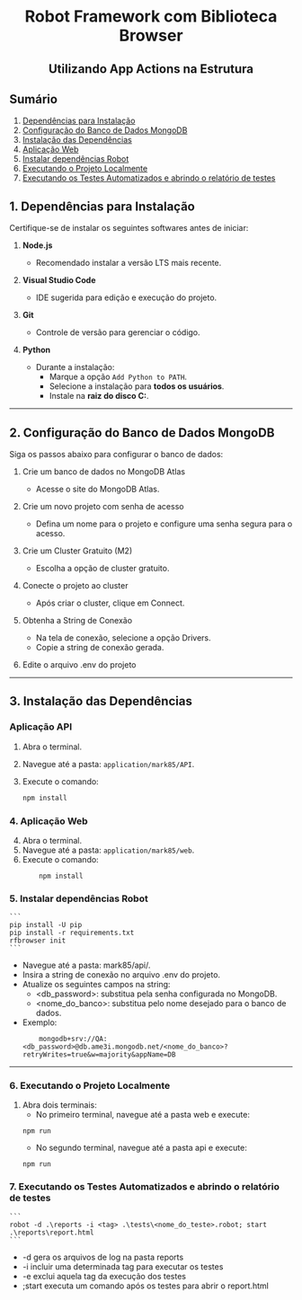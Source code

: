 <h1 align="center">Robot Framework com Biblioteca Browser</h1>
<h2 align="center">Utilizando App Actions na Estrutura</h2>

## Sumário
1. [Dependências para Instalação](#1-dependências-para-instalação) 
2. [Configuração do Banco de Dados MongoDB](#2-configuração-do-banco-de-dados-mongodb) 
3. [Instalação das Dependências](#3-instalação-das-dependências) 
4. [Aplicação Web](#4-aplicação-web) 
5. [Instalar dependências Robot](#5-instalar-dependências-robot) 
6. [Executando o Projeto Localmente](#6-executando-o-projeto-localmente) 
7. [Executando os Testes Automatizados e abrindo o relatório de testes](#7-executando-os-testes-automatizados-e-abrindo-o-relatório-de-testes) 


## 1. Dependências para Instalação  
Certifique-se de instalar os seguintes softwares antes de iniciar:  

1. **Node.js**  
   - Recomendado instalar a versão LTS mais recente.  

2. **Visual Studio Code**  
   - IDE sugerida para edição e execução do projeto.  

3. **Git**  
   - Controle de versão para gerenciar o código.  

4. **Python**  
   - Durante a instalação:  
     - Marque a opção `Add Python to PATH`.  
     - Selecione a instalação para **todos os usuários**.  
     - Instale na **raiz do disco C:**.  

---
## 2. Configuração do Banco de Dados MongoDB
Siga os passos abaixo para configurar o banco de dados:

1. Crie um banco de dados no MongoDB Atlas
    - Acesse o site do MongoDB Atlas.

2. Crie um novo projeto com senha de acesso
    - Defina um nome para o projeto e configure uma senha segura para o acesso.

3. Crie um Cluster Gratuito (M2)
    - Escolha a opção de cluster gratuito.

4. Conecte o projeto ao cluster
    - Após criar o cluster, clique em Connect.

5. Obtenha a String de Conexão
    - Na tela de conexão, selecione a opção Drivers.
    - Copie a string de conexão gerada.

6. Edite o arquivo .env do projeto

---
## 3. Instalação das Dependências  

### Aplicação API  
1. Abra o terminal.  
2. Navegue até a pasta: `application/mark85/API`.  
3. Execute o comando:  

   ```bash
   npm install
   ```

### 4. Aplicação Web
4. Abra o terminal.
5. Navegue até a pasta: `application/mark85/web`.
6. Execute o comando:
    ```
        npm install
    ```

### 5. Instalar dependências Robot
    ```
    pip install -U pip
    pip install -r requirements.txt
    rfbrowser init
    ```

- Navegue até a pasta: mark85/api/.
- Insira a string de conexão no arquivo .env do projeto.
- Atualize os seguintes campos na string:
    - <db_password>: substitua pela senha configurada no MongoDB.
    - <nome_do_banco>: substitua pelo nome desejado para o banco de dados.
- Exemplo: 
    ```
        mongodb+srv://QA:<db_password>@db.ame3i.mongodb.net/<nome_do_banco>?retryWrites=true&w=majority&appName=DB
    ```
---        
### 6. Executando o Projeto Localmente

1. Abra dois terminais:
    - No primeiro terminal, navegue até a pasta web e execute:
    ```
    npm run
    ```
    - No segundo terminal, navegue até a pasta api e execute:
    ```
    npm run
    ```
### 7. Executando os Testes Automatizados e abrindo o relatório de testes
    ```
    robot -d .\reports -i <tag> .\tests\<nome_do_teste>.robot; start .\reports\report.html
    ```
   - -d gera os arquivos de log na pasta reports
   - -i incluir uma determinada tag para executar os testes
   - -e exclui aquela tag da execução dos testes
   - ;start executa um comando após os testes para abrir o report.html 